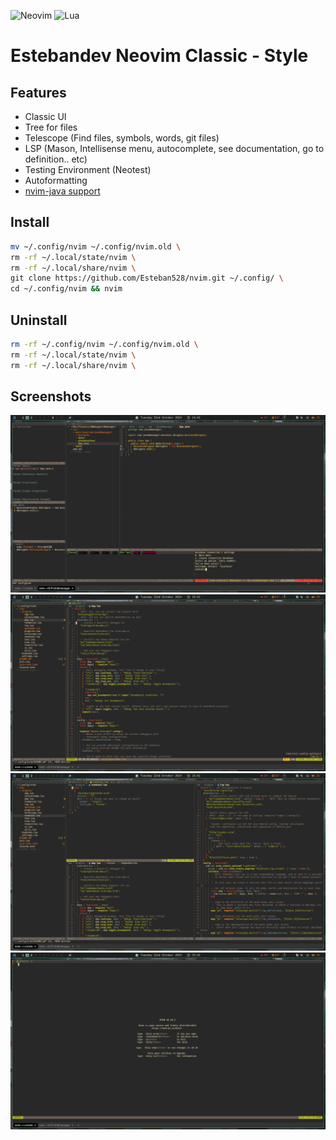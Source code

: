 ![Neovim](https://img.shields.io/badge/NeoVim-%2357A143.svg?&style=for-the-badge&logo=neovim&logoColor=white)
![Lua](https://img.shields.io/badge/lua-%232C2D72.svg?style=for-the-badge&logo=lua&logoColor=white)

# Estebandev Neovim Classic - Style

## Features

- Classic UI
- Tree for files
- Telescope (Find files, symbols, words, git files)
- LSP (Mason, Intellisense menu, autocomplete, see documentation, go to definition.. etc)
- Testing Environment (Neotest)
- Autoformatting
- [nvim-java support](https://github.com/nvim-java/nvim-java)



## Install

```bash
mv ~/.config/nvim ~/.config/nvim.old \
rm -rf ~/.local/state/nvim \
rm -rf ~/.local/share/nvim \
git clone https://github.com/Esteban528/nvim.git ~/.config/ \
cd ~/.config/nvim && nvim
```

## Uninstall

```bash
rm -rf ~/.config/nvim ~/.config/nvim.old \
rm -rf ~/.local/state/nvim \
rm -rf ~/.local/share/nvim \
```

## Screenshots

![ss1](./assets/20241022_144258_grim.png)
![ss2](./assets/20241022_154151_grim.png)
![ss3](./assets/20241022_154210_grim.png)
![ss4](./assets/20241022_154215_grim.png)

